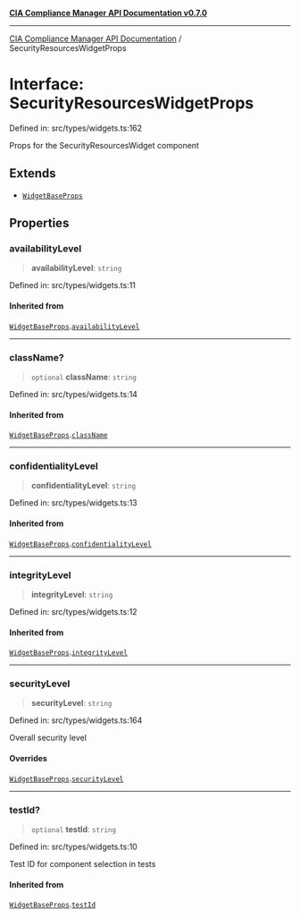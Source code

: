 [**CIA Compliance Manager API Documentation v0.7.0**](../README.md)

***

[CIA Compliance Manager API Documentation](../globals.md) / SecurityResourcesWidgetProps

# Interface: SecurityResourcesWidgetProps

Defined in: src/types/widgets.ts:162

Props for the SecurityResourcesWidget component

## Extends

- [`WidgetBaseProps`](WidgetBaseProps.md)

## Properties

### availabilityLevel

> **availabilityLevel**: `string`

Defined in: src/types/widgets.ts:11

#### Inherited from

[`WidgetBaseProps`](WidgetBaseProps.md).[`availabilityLevel`](WidgetBaseProps.md#availabilitylevel)

***

### className?

> `optional` **className**: `string`

Defined in: src/types/widgets.ts:14

#### Inherited from

[`WidgetBaseProps`](WidgetBaseProps.md).[`className`](WidgetBaseProps.md#classname)

***

### confidentialityLevel

> **confidentialityLevel**: `string`

Defined in: src/types/widgets.ts:13

#### Inherited from

[`WidgetBaseProps`](WidgetBaseProps.md).[`confidentialityLevel`](WidgetBaseProps.md#confidentialitylevel)

***

### integrityLevel

> **integrityLevel**: `string`

Defined in: src/types/widgets.ts:12

#### Inherited from

[`WidgetBaseProps`](WidgetBaseProps.md).[`integrityLevel`](WidgetBaseProps.md#integritylevel)

***

### securityLevel

> **securityLevel**: `string`

Defined in: src/types/widgets.ts:164

Overall security level

#### Overrides

[`WidgetBaseProps`](WidgetBaseProps.md).[`securityLevel`](WidgetBaseProps.md#securitylevel)

***

### testId?

> `optional` **testId**: `string`

Defined in: src/types/widgets.ts:10

Test ID for component selection in tests

#### Inherited from

[`WidgetBaseProps`](WidgetBaseProps.md).[`testId`](WidgetBaseProps.md#testid)
